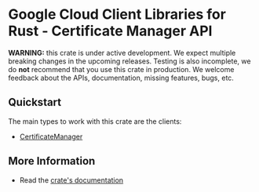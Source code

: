 # Google Cloud Client Libraries for Rust - Certificate Manager API

<!-- Code generated by sidekick. DO NOT EDIT. -->

**WARNING:** this crate is under active development. We expect multiple breaking
changes in the upcoming releases. Testing is also incomplete, we do **not**
recommend that you use this crate in production. We welcome feedback about the
APIs, documentation, missing features, bugs, etc.

## Quickstart

The main types to work with this crate are the clients:

* [CertificateManager](https://docs.rs/google-cloud-certificatemanager-v1/latest/google_cloud_certificatemanager_v1/client/struct.CertificateManager.html)

## More Information

* Read the [crate's documentation](https://docs.rs/google-cloud-certificatemanager-v1/latest/google-cloud-certificatemanager-v1)
